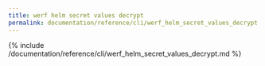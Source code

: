 ```yaml
---
title: werf helm secret values decrypt
permalink: documentation/reference/cli/werf_helm_secret_values_decrypt.html
---
```


{% include /documentation/reference/cli/werf_helm_secret_values_decrypt.md %}

